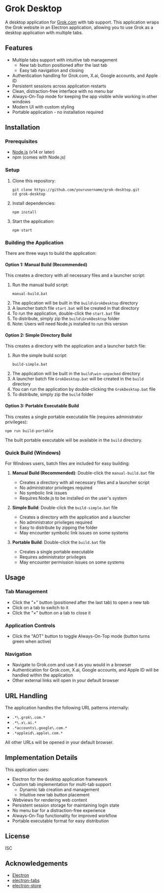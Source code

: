 # Grok Desktop

A desktop application for [Grok.com](https://grok.com) with tab support. This application wraps the Grok website in an Electron application, allowing you to use Grok as a desktop application with multiple tabs.

## Features

- Multiple tabs support with intuitive tab management
  - New tab button positioned after the last tab
  - Easy tab navigation and closing
- Authentication handling for Grok.com, X.ai, Google accounts, and Apple ID
- Persistent sessions across application restarts
- Clean, distraction-free interface with no menu bar
- Always-On-Top mode for keeping the app visible while working in other windows
- Modern UI with custom styling
- Portable application - no installation required

## Installation

### Prerequisites

- [Node.js](https://nodejs.org/) (v14 or later)
- npm (comes with Node.js)

### Setup

1. Clone this repository:
   ```
   git clone https://github.com/yourusername/grok-desktop.git
   cd grok-desktop
   ```

2. Install dependencies:
   ```
   npm install
   ```

3. Start the application:
   ```
   npm start
   ```

### Building the Application

There are three ways to build the application:

#### Option 1: Manual Build (Recommended)

This creates a directory with all necessary files and a launcher script:

1. Run the manual build script:
   ```
   manual-build.bat
   ```
2. The application will be built in the `build\GrokDesktop` directory
3. A launcher batch file `start.bat` will be created in that directory
4. To run the application, double-click the `start.bat` file
5. To distribute, simply zip the `build\GrokDesktop` folder
6. Note: Users will need Node.js installed to run this version

#### Option 2: Simple Directory Build

This creates a directory with the application and a launcher batch file:

1. Run the simple build script:
   ```
   build-simple.bat
   ```
2. The application will be built in the `build\win-unpacked` directory
3. A launcher batch file `GrokDesktop.bat` will be created in the `build` directory
4. You can run the application by double-clicking the `GrokDesktop.bat` file
5. To distribute, simply zip the `build` folder

#### Option 3: Portable Executable Build

This creates a single portable executable file (requires administrator privileges):

```
npm run build-portable
```

The built portable executable will be available in the `build` directory.

### Quick Build (Windows)

For Windows users, batch files are included for easy building:

1. **Manual Build (Recommended)**: Double-click the `manual-build.bat` file
   - Creates a directory with all necessary files and a launcher script
   - No administrator privileges required
   - No symbolic link issues
   - Requires Node.js to be installed on the user's system

2. **Simple Build**: Double-click the `build-simple.bat` file
   - Creates a directory with the application and a launcher
   - No administrator privileges required
   - Easy to distribute by zipping the folder
   - May encounter symbolic link issues on some systems

3. **Portable Build**: Double-click the `build.bat` file
   - Creates a single portable executable
   - Requires administrator privileges
   - May encounter permission issues on some systems

## Usage

### Tab Management
- Click the "+" button (positioned after the last tab) to open a new tab
- Click on a tab to switch to it
- Click the "×" button on a tab to close it

### Application Controls
- Click the "AOT" button to toggle Always-On-Top mode (button turns green when active)

### Navigation
- Navigate to Grok.com and use it as you would in a browser
- Authentication for Grok.com, X.ai, Google accounts, and Apple ID will be handled within the application
- Other external links will open in your default browser

## URL Handling

The application handles the following URL patterns internally:
- `.*\.grok\.com.*`
- `.*\.x\.ai.*`
- `.*accounts\.google\.com.*`
- `.*appleid\.apple\.com.*`

All other URLs will be opened in your default browser.

## Implementation Details

This application uses:
- Electron for the desktop application framework
- Custom tab implementation for multi-tab support
  - Dynamic tab creation and management
  - Intuitive new tab button placement
- Webviews for rendering web content
- Persistent session storage for maintaining login state
- No menu bar for a distraction-free experience
- Always-On-Top functionality for improved workflow
- Portable executable format for easy distribution

## License

ISC

## Acknowledgements

- [Electron](https://www.electronjs.org/)
- [electron-tabs](https://github.com/brrd/electron-tabs)
- [electron-store](https://github.com/sindresorhus/electron-store) 